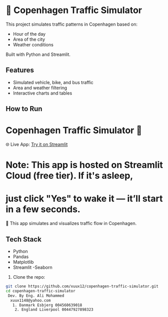 # 🚦 Copenhagen Traffic Simulator

This project simulates traffic patterns in Copenhagen based on:
- Hour of the day
- Area of the city
- Weather conditions

Built with Python and Streamlit.

## Features
- Simulated vehicle, bike, and bus traffic
- Area and weather filtering
- Interactive charts and tables

## How to Run
# Copenhagen Traffic Simulator 🚦

🌐 Live App: [Try it on Streamlit](https://ali-mohammed.streamlit.app/)

# Note: This app is hosted on Streamlit Cloud (free tier). If it's asleep, 
# just click "Yes" to wake it — it’ll start in a few seconds.

📁 This app simulates and visualizes traffic flow in Copenhagen.

## Tech Stack
- Python
- Pandas
- Matplotlib
- Streamlit
-Seaborn



1. Clone the repo:
```bash
git clone https://github.com/xuux12/copenhagen-traffic-simulator.git
cd copenhagen-traffic-simulator
 Dev. By Eng. Ali Mohammed
  xuux1148@yahoo.com
   1. Danmark Esbjerg 004560639018
    2. England Liverpool 00447927898323

